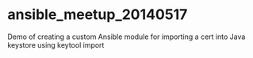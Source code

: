 # ansible_meetup_20140517
Demo of creating a custom Ansible module for importing a cert into Java keystore using keytool import
